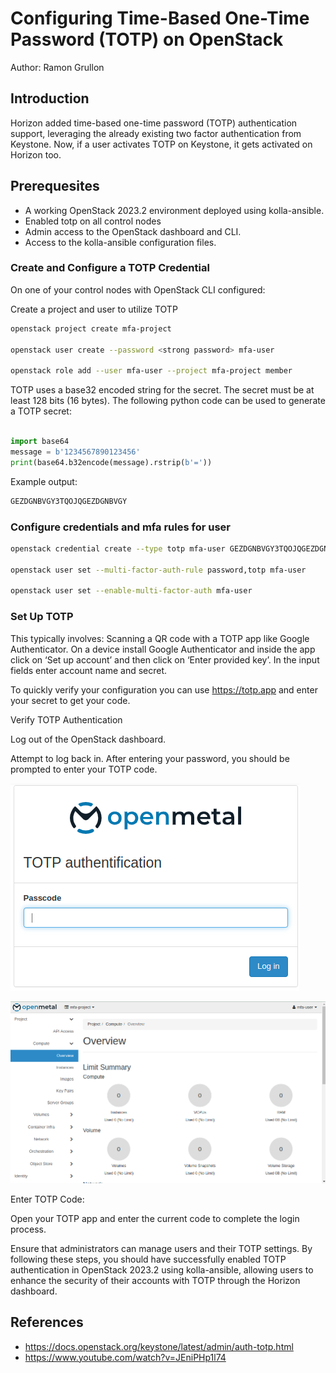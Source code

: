 # Configuring Time-Based One-Time Password (TOTP) on OpenStack

Author: Ramon Grullon

## Introduction

Horizon added time-based one-time password (TOTP) authentication support,
leveraging the already existing two factor authentication from Keystone.
Now, if a user activates TOTP on Keystone, it gets activated on Horizon too.

## Prerequesites

- A working OpenStack 2023.2 environment deployed using kolla-ansible.
- Enabled totp on all control nodes
- Admin access to the OpenStack dashboard and CLI.
- Access to the kolla-ansible configuration files.

### Create and Configure a TOTP Credential

On one of your control nodes with OpenStack CLI configured:

Create a project and user to utilize TOTP

```bash
openstack project create mfa-project

openstack user create --password <strong password> mfa-user

openstack role add --user mfa-user --project mfa-project member
```

TOTP uses a base32 encoded string for the secret. The secret must be at least
128 bits (16 bytes). The following python code can be used to generate a TOTP secret:

```python

import base64
message = b'1234567890123456'
print(base64.b32encode(message).rstrip(b'='))
```

Example output:

```bash
GEZDGNBVGY3TQOJQGEZDGNBVGY

```

### Configure credentials and mfa rules for user

```bash
openstack credential create --type totp mfa-user GEZDGNBVGY3TQOJQGEZDGNBVGYZ

openstack user set --multi-factor-auth-rule password,totp mfa-user

openstack user set --enable-multi-factor-auth mfa-user
```

### Set Up TOTP

This typically involves:
Scanning a QR code with a TOTP app like Google Authenticator.
On a device install Google Authenticator and inside the app click on
‘Set up account’ and then click on ‘Enter provided key’. In the input fields
enter account name and secret.

To quickly verify your configuration you can use https://totp.app and enter your
secret to get your code.

Verify TOTP Authentication

Log out of the OpenStack dashboard.

Attempt to log back in. After entering your password, you should be prompted to
enter your TOTP code.

![totp](images/totp-login.png)

![totp-success](images/totp-success.png)

Enter TOTP Code:

Open your TOTP app and enter the current code to complete the login process.

Ensure that administrators can manage users and their TOTP settings.
By following these steps, you should have successfully enabled TOTP
authentication in OpenStack 2023.2 using kolla-ansible, allowing users to
enhance the security of their accounts with TOTP through the Horizon dashboard.

## References

- <https://docs.openstack.org/keystone/latest/admin/auth-totp.html>
- <https://www.youtube.com/watch?v=JEniPHp1l74>
